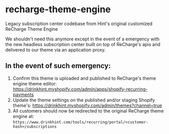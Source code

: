 # recharge-theme-engine
Legacy subscription center codebase from Hint's original customized ReCharge Theme Engine

We shouldn't need this anymore except in the event of a emergency with the new headless subscription center built on top of ReCharge's apis and delivered to our theme via an application proxy.

## In the event of such emergency:
1. Confirm this theme is uploaded and published to ReCharge's theme engine theme editor: https://drinkhint.myshopify.com/admin/apps/shopify-recurring-payments
2. Update the theme settings on the published and/or staging Shopify theme's: https://drinkhint.myshopify.com/admin/themes?channel=true
3. All customers should now be redirected to the original ReCharge theme engine at: `https://www.drinkhint.com/tools/recurring/portal/<customer-hash>/subscriptions`

